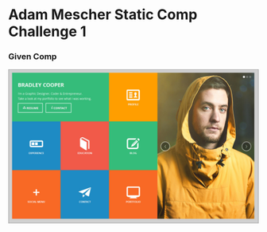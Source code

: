# Adam Mescher Static Comp Challenge 1


### Given Comp
![Given Comp](images/static-comp-challenge-1.jpg)

